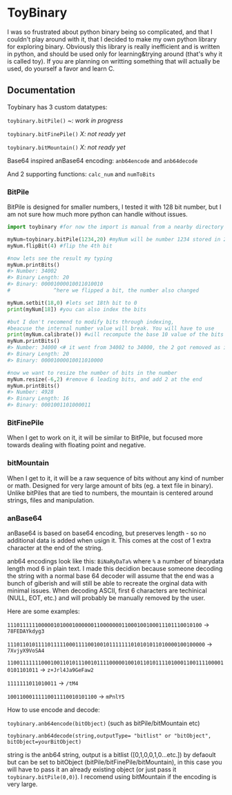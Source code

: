 # ToyBinary

I was so frustrated about python binary being so complicated, and that I couldn't play around with it, that I decided to make my own python library for exploring binary.
Obviously this library is really inefficient and is written in python, and should be used only for learning&trying around (that's why it is called toy). If you are planning on writting something that will actually be used, do yourself a favor and learn C. 

## Documentation

Toybinary has 3 custom datatypes:

`toybinary.bitPile()` *~: work in progress*

`toybinary.bitFinePile()` *X: not ready yet*

`toybinary.bitMountain()` *X: not ready yet*

Base64 inspired anBase64 encoding: `anb64encode` and `anb64decode`

And 2 supporting functions: `calc_num` and `numToBits`

### BitPile

BitPile is designed for smaller numbers, I tested it with 128 bit number, but I am not sure how much more python can handle without issues.

```python
import toybinary #for now the import is manual from a nearby directory

myNum=toybinary.bitPile(1234,20) #myNum will be number 1234 stored in 20 bits
myNum.flipBit(4) #flip the 4th bit

#now lets see the result my typing
myNum.printBits()
#> Number: 34002
#> Binary Length: 20 
#> Binary: 00001000010011010010
#              ^here we flipped a bit, the number also changed

myNum.setbit(18,0) #lets set 18th bit to 0
print(myNum[18]) #you can also index the bits

#but I don't recomend to modify bits through indexing, 
#beacuse the internal number value will break. You will have to use
print(myNum.calibrate()) #will recompute the base 10 value of the bits
myNum.printBits()
#> Number: 34000 <# it went from 34002 to 34000, the 2 got removed as it was second to last
#> Binary Length: 20 
#> Binary: 00001000010011010000

#now we want to resize the number of bits in the number
myNum.resize(-6,2) #remove 6 leading bits, and add 2 at the end
myNum.printBits()
#> Number: 4928
#> Binary Length: 16 
#> Binary: 0001001101000011
```

### BitFinePile

When I get to work on it, it will be similar to BitPile, but focused more towards dealing with floating point and negative.

### bitMountain

When I get to it, it will be a raw sequence of bits without any kind of number or math. Designed for very large amount of bits (eg. a text file in binary). Unlike bitPiles that are tied to numbers, the mountain is centered around strings, files and manipulation.

### anBase64

anBase64 is based on base64 encoding, but preserves length - so no additional data is added when usign it. This comes at the cost of 1 extra character at the end of the string.

anb64 encodings look like this: `BiNaRyDaTa%` where `%` a number of binarydata length mod 6 in plain text.
I made this decidion because someone decoding the string with a normal base 64 decoder will assume that the end was a bunch of giberish and will still be able to recreate the orginal data with minimal issues. When decoding ASCII, first 6 characters are techinical (NULL, EOT, etc.) and will probably be manually removed by the user.

Here are some examples:

`111011111100000101000100000011000000011000100100011101110010100` -> `78FEDAYkdyg3`

`1110110101111011111000111100100101111111010101011010000100100000` -> `7XvjyX9VoSA4`

`11001111111000100110101110010111100000100101101011110100011001111000010101101011` -> `z+Jrl4Ja9GeFaw2`

`1111111011010011` -> `/tM4`

`10011000111110011110010101100` -> `mPnlY5`

How to use encode and decode:

`toybinary.anb64encode(bitObject)` (such as bitPile/bitMountain etc)

`toybinary.anb64decode(string,outputType= "bitlist" or "bitObject", bitObject=yourBitObject)` 

string is the anb64 string, output is a bitlist ([0,1,0,0,1,0...etc.]) by defaoult but can be set to bitObject (bitPile/bitFinePile/bitMountain), in this case you will have to pass it an already existing object (or just pass it `toybinary.bitPile(0,0)`). I recomend using bitMountain if the encoding is very large.
